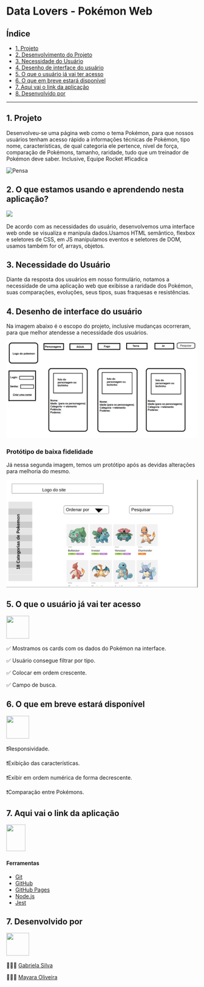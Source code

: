 
# Data Lovers - Pokémon Web 


## Índice

* [1. Projeto](#1-projeto)
* [2. Desenvolvimento do Projeto](#2-desenvolvimento-do-projeto)
* [3. Necessidade do Usuário](#3-necessidade-do-usuário)
* [4. Desenho de interface do usuário](#4-desenho-de-interface-do-usuário)
* [5. O que o usuário já vai ter acesso](#5-o-que-o-usuário-já-vai-ter-acesso)
* [6. O que em breve estará disponível](#6-o-que-em-breve-já-vai-ter-acesso)
* [7. Aqui vai o link da aplicação](#7-aqui-vai-o-link-da-aplicação)
* [8. Desenvolvido por](#8-desenvolvido-por)

***


## 1. Projeto

Desenvolveu-se uma página web como o tema Pokémon, para que nossos usuários tenham acesso rápido
a informações técnicas de Pokémon, tipo nome, características, de qual categoria ele pertence, 
nivel de força, comparação de Pokémons, tamanho, raridade, tudo que um treinador de Pokémon
deve saber. Inclusive, Equipe Rocket #ficadica

![Pensa](https://www.itel.gov.ao/uploads/mundo/tenor.gif)
 

## 2. O que estamos usando e aprendendo nesta aplicação?
![](https://i.pinimg.com/originals/35/98/8b/35988bf09ce2be958e36f4bc8f4575d1.gif")

De acordo com as necessidades do usuário, desenvolvemos uma interface web onde 
se visualiza e manipula dados.Usamos HTML semântico, flexbox e seletores de CSS,
em JS manipulamos eventos e seletores de DOM, usamos também for of, arrays, objetos.


## 3. Necessidade do Usuário

Diante da resposta dos usuários em nosso formulário, notamos a necessidade de uma aplicação
web que exibisse a raridade dos Pokémon, suas comparações, evoluções, seus tipos, 
suas fraquesas e resistências.

## 4. Desenho de interface do usuário 

Na imagem abaixo é o  escopo do projeto, inclusive mudanças ocorreram, para que melhor 
atendesse a necessidade dos usuários. 

![escopo](escopo.jpg)

### Protótipo de baixa fidelidade
Já nessa segunda imagem, temos um protótipo após as devidas alterações para melhoria do mesmo. 

![prototipo](prototipo.jpg)


## 5. O que o usuário já vai ter acesso 
<img src= "https://miro.medium.com/max/1600/1*XZ3TXibcnhNic2dCQSKIbg.gif" width="60" height="60" />

✅ Mostramos os cards com os dados do Pokémon na interface.

✅ Usuário consegue filtrar por tipo.

✅ Colocar em ordem crescente.

✅ Campo de busca.



## 6. O que em breve estará disponível
<img src= "https://i.pinimg.com/originals/c6/f1/3b/c6f13b01a53d7152d7f235838efe5a09.gif" width="60" height="60" />

❗️Responsividade.

❗️Exibição das características.

❗️Exibir em ordem numérica de forma decrescente.

❗️Comparação entre Pokémons.


## 7. Aqui vai o link da aplicação 
<img src= "https://media.tenor.co/images/13d1b01ced648f09f42507b2acc44cd2/raw" width="50" height="70" /> 



#### Ferramentas

* [Git](https://git-scm.com/)
* [GitHub](https://github.com/)
* [GitHub Pages](https://pages.github.com/)
* [Node.js](https://nodejs.org/)
* [Jest](https://jestjs.io/)


## 7. Desenvolvido por
<img src= "https://media1.tenor.com/images/8b6c34504e2855d9a19a5b168155f3d6/tenor.gif?itemid=16327495" width="60" height="60" />

👩🏻‍💻 [Gabriela Silva](https://github.com/gabrielasilva1991)

👩🏾‍💻 [Mayara Oliveira](https://github.com/apretamayara)
